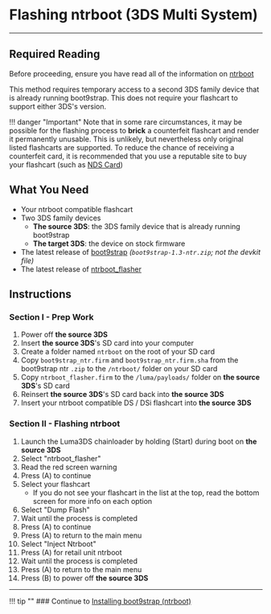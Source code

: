 # Flashing ntrboot (3DS Multi System)
---

## Required Reading

Before proceeding, ensure you have read all of the information on [ntrboot](ntrboot)

This method requires temporary access to a second 3DS family device that is already running boot9strap. This does not require your flashcart to support either 3DS's version.

!!! danger "Important"
	Note that in some rare circumstances, it may be possible for the flashing process to **brick** a counterfeit flashcart and render it permanently unusable. This is unlikely, but nevertheless only original listed flashcarts are supported. To reduce the chance of receiving a counterfeit card, it is recommended that you use a reputable site to buy your flashcart (such as [NDS Card](http://www.nds-card.com/))

## What You Need

* Your ntrboot compatible flashcart
* Two 3DS family devices 
    + **The source 3DS**: the 3DS family device that is already running boot9strap
    + **The target 3DS**: the device on stock firmware
* The latest release of [boot9strap](https://github.com/SciresM/boot9strap/releases/latest) *(`boot9strap-1.3-ntr.zip`; not the devkit file)*
* The latest release of [ntrboot_flasher](https://github.com/ntrteam/ntrboot_flasher/releases/latest)

## Instructions

### Section I - Prep Work

1. Power off **the source 3DS**
1. Insert **the source 3DS**'s SD card into your computer
1. Create a folder named `ntrboot` on the root of your SD card
1. Copy `boot9strap_ntr.firm` and `boot9strap_ntr.firm.sha` from the boot9strap ntr `.zip` to the `/ntrboot/` folder on your SD card
1. Copy `ntrboot_flasher.firm` to the `/luma/payloads/` folder on **the source 3DS**'s SD card
1. Reinsert **the source 3DS**'s SD card back into **the source 3DS**
1. Insert your ntrboot compatible DS / DSi flashcart into **the source 3DS**

### Section II - Flashing ntrboot

1. Launch the Luma3DS chainloader by holding (Start) during boot on **the source 3DS**
1. Select "ntrboot_flasher"
1. Read the red screen warning
1. Press (A) to continue
1. Select your flashcart
    + If you do not see your flashcart in the list at the top, read the bottom screen for more info on each option
1. Select "Dump Flash"
1. Wait until the process is completed
1. Press (A) to continue
1. Press (A) to return to the main menu
1. Select "Inject Ntrboot"
1. Press (A) for retail unit ntrboot
1. Wait until the process is completed
1. Press (A) to return to the main menu
1. Press (B) to power off **the source 3DS**

___

!!! tip ""
	### Continue to [Installing boot9strap (ntrboot)](installing-boot9strap-(ntrboot))
